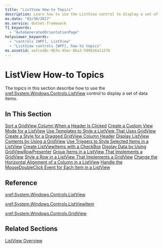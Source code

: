```yaml
---
title: "ListView How-to Topics"
description: Learn how to use the ListView control to display a set of data items in a Windows Presentation Foundation (WPF) application.
ms.date: "03/30/2017"
ms.service: dotnet-framework
f1_keywords: 
  - "AutoGeneratedOrientationPage"
helpviewer_keywords: 
  - "controls [WPF], ListView"
  - "ListView controls [WPF], how-to topics"
ms.assetid: aafce40c-9bfe-45ec-86a3-599616a11276
---
```

# ListView How-to Topics

The topics in this section describe how to use the <xref:System.Windows.Controls.ListView> control to display a set of data items.

## In This Section

[Sort a GridView Column When a Header Is Clicked](how-to-sort-a-gridview-column-when-a-header-is-clicked.md)
[Create a Custom View Mode for a ListView](how-to-create-a-custom-view-mode-for-a-listview.md)
[Use Templates to Style a ListView That Uses GridView](how-to-use-templates-to-style-a-listview-that-uses-gridview.md)
[Create a Style for a Dragged GridView Column Header](how-to-create-a-style-for-a-dragged-gridview-column-header.md)
[Display ListView Contents by Using a GridView](how-to-display-listview-contents-by-using-a-gridview.md)
[Use Triggers to Style Selected Items in a ListView](how-to-use-triggers-to-style-selected-items-in-a-listview.md)
[Create ListViewItems with a CheckBox](how-to-create-listviewitems-with-a-checkbox.md)
[Display Data by Using GridViewRowPresenter](how-to-display-data-by-using-gridviewrowpresenter.md)
[Group Items in a ListView That Implements a GridView](how-to-group-items-in-a-listview-that-implements-a-gridview.md)
[Style a Row in a ListView That Implements a GridView](how-to-style-a-row-in-a-listview-that-implements-a-gridview.md)
[Change the Horizontal Alignment of a Column in a ListView](how-to-change-the-horizontal-alignment-of-a-column-in-a-listview.md)
[Handle the MouseDoubleClick Event for Each Item in a ListView](how-to-handle-the-mousedoubleclick-event-for-each-item-in-a-listview.md)

## Reference

<xref:System.Windows.Controls.ListView>

<xref:System.Windows.Controls.ListViewItem>

<xref:System.Windows.Controls.GridView>

## Related Sections

[ListView Overview](listview-overview.md)

